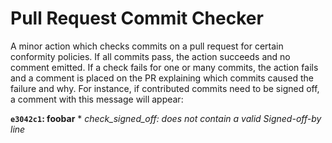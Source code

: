 # Pull Request Commit Checker
A minor action which checks commits on a pull request for certain conformity
policies. If all commits pass, the action succeeds and no comment emitted. If a
check fails for one or many commits, the action fails and a comment is placed on
the PR explaining which commits caused the failure and why. For instance, if
contributed commits need to be signed off, a comment with this message will
appear:

**`e3042c1`: foobar**
	* *check_signed_off: does not contain a valid Signed-off-by line*

